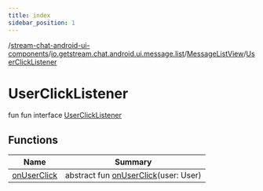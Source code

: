 ```yaml
---
title: index
sidebar_position: 1
---
```

/[stream-chat-android-ui-components](../../../index.md)/[io.getstream.chat.android.ui.message.list](../../index.md)/[MessageListView](../index.md)/[UserClickListener](index.md)  
  
  
  
# UserClickListener  
fun fun interface [UserClickListener](index.md)  
  
## Functions  
  
|  Name |  Summary | 
|---|---|
| <a name="io.getstream.chat.android.ui.message.list/MessageListView.UserClickListener/onUserClick/#io.getstream.chat.android.client.models.User/PointingToDeclaration/"></a>[onUserClick](onUserClick.md)| <a name="io.getstream.chat.android.ui.message.list/MessageListView.UserClickListener/onUserClick/#io.getstream.chat.android.client.models.User/PointingToDeclaration/"></a>abstract fun [onUserClick](onUserClick.md)(user: User)|

